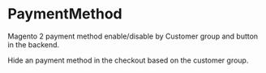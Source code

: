 # PaymentMethod
Magento 2 payment method enable/disable by Customer group and button in the backend.

Hide an payment method in the checkout based on the customer group.
